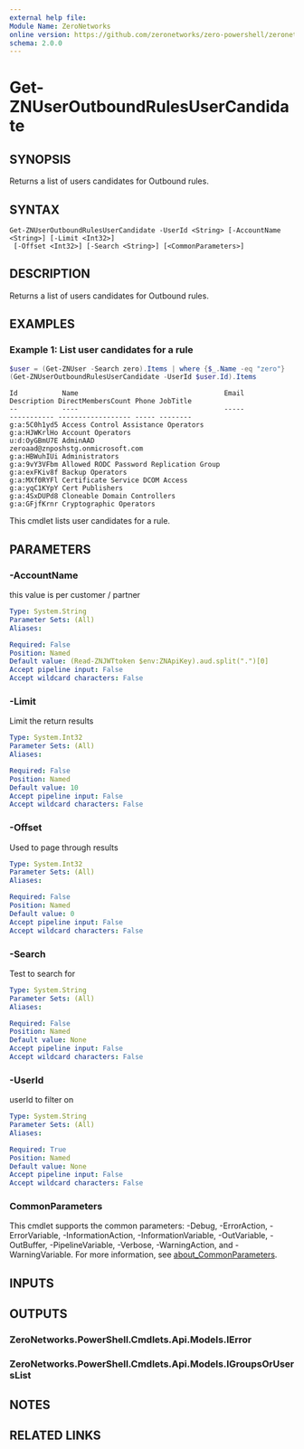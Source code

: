 ```yaml
---
external help file:
Module Name: ZeroNetworks
online version: https://github.com/zeronetworks/zero-powershell/zeronetworks/get-znuseroutboundrulesusercandidate
schema: 2.0.0
---
```


# Get-ZNUserOutboundRulesUserCandidate

## SYNOPSIS
Returns a list of users candidates for Outbound rules.

## SYNTAX

```
Get-ZNUserOutboundRulesUserCandidate -UserId <String> [-AccountName <String>] [-Limit <Int32>]
 [-Offset <Int32>] [-Search <String>] [<CommonParameters>]
```

## DESCRIPTION
Returns a list of users candidates for Outbound rules.

## EXAMPLES

### Example 1: List user candidates for a rule
```powershell
$user = (Get-ZNUser -Search zero).Items | where {$_.Name -eq "zero"}
(Get-ZNUserOutboundRulesUserCandidate -UserId $user.Id).Items
```

```output
Id           Name                                    Email                             Description DirectMembersCount Phone JobTitle
--           ----                                    -----                             ----------- ------------------ ----- --------
g:a:5C0h1yd5 Access Control Assistance Operators                                                                            
g:a:HJWKrlHo Account Operators                                                                                              
u:d:OyGBmU7E AdminAAD                                zeroaad@znposhstg.onmicrosoft.com                                      
g:a:HBWuhIUi Administrators                                                                                                 
g:a:9vY3VFbm Allowed RODC Password Replication Group                                                                        
g:a:exFKiv8f Backup Operators                                                                                               
g:a:MXf0RYFl Certificate Service DCOM Access                                                                                
g:a:yqC1KYpY Cert Publishers                                                                                                
g:a:4SxDUPd8 Cloneable Domain Controllers                                                                                   
g:a:GFjfKrnr Cryptographic Operators
```

This cmdlet lists user candidates for a rule.

## PARAMETERS

### -AccountName
this value is per customer / partner

```yaml
Type: System.String
Parameter Sets: (All)
Aliases:

Required: False
Position: Named
Default value: (Read-ZNJWTtoken $env:ZNApiKey).aud.split(".")[0]
Accept pipeline input: False
Accept wildcard characters: False
```

### -Limit
Limit the return results

```yaml
Type: System.Int32
Parameter Sets: (All)
Aliases:

Required: False
Position: Named
Default value: 10
Accept pipeline input: False
Accept wildcard characters: False
```

### -Offset
Used to page through results

```yaml
Type: System.Int32
Parameter Sets: (All)
Aliases:

Required: False
Position: Named
Default value: 0
Accept pipeline input: False
Accept wildcard characters: False
```

### -Search
Test to search for

```yaml
Type: System.String
Parameter Sets: (All)
Aliases:

Required: False
Position: Named
Default value: None
Accept pipeline input: False
Accept wildcard characters: False
```

### -UserId
userId to filter on

```yaml
Type: System.String
Parameter Sets: (All)
Aliases:

Required: True
Position: Named
Default value: None
Accept pipeline input: False
Accept wildcard characters: False
```

### CommonParameters
This cmdlet supports the common parameters: -Debug, -ErrorAction, -ErrorVariable, -InformationAction, -InformationVariable, -OutVariable, -OutBuffer, -PipelineVariable, -Verbose, -WarningAction, and -WarningVariable. For more information, see [about_CommonParameters](http://go.microsoft.com/fwlink/?LinkID=113216).

## INPUTS

## OUTPUTS

### ZeroNetworks.PowerShell.Cmdlets.Api.Models.IError

### ZeroNetworks.PowerShell.Cmdlets.Api.Models.IGroupsOrUsersList

## NOTES

## RELATED LINKS

